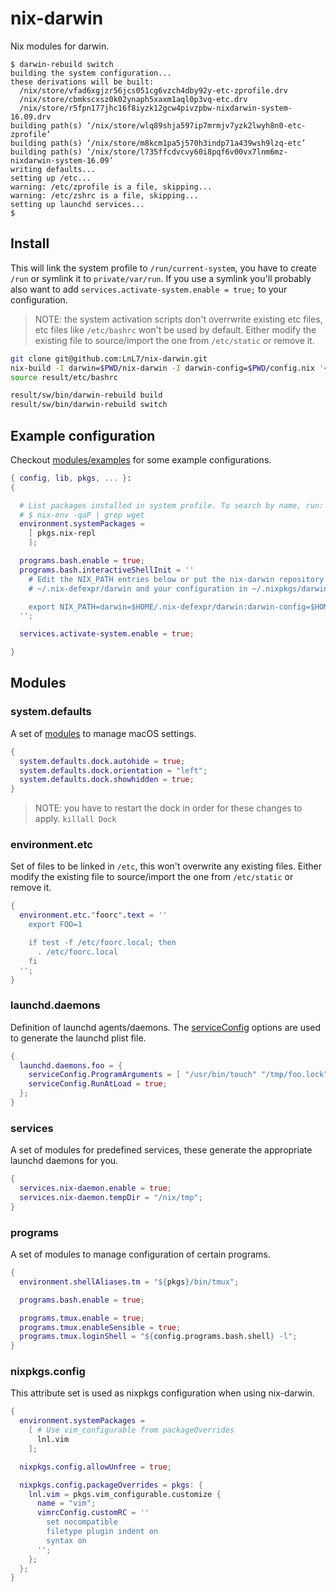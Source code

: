 # nix-darwin

Nix modules for darwin.

```
$ darwin-rebuild switch
building the system configuration...
these derivations will be built:
  /nix/store/vfad6xgjzr56jcs051cg6vzch4dby92y-etc-zprofile.drv
  /nix/store/cbmkscxsz0k02ynaph5xaxm1aql0p3vq-etc.drv
  /nix/store/r5fpn177jhc16f8iyzk12gcw4pivzpbw-nixdarwin-system-16.09.drv
building path(s) ‘/nix/store/wlq89shja597ip7mrmjv7yzk2lwyh8n0-etc-zprofile’
building path(s) ‘/nix/store/m8kcm1pa5j570h3indp71a439wsh9lzq-etc’
building path(s) ‘/nix/store/l735ffcdvcvy60i8pqf6v00vx7lnm6mz-nixdarwin-system-16.09’
writing defaults...
setting up /etc...
warning: /etc/zprofile is a file, skipping...
warning: /etc/zshrc is a file, skipping...
setting up launchd services...
$ 
```

## Install

This will link the system profile to `/run/current-system`, you have to create `/run` or symlink it to `private/var/run`.
If you use a symlink you'll probably also want to add `services.activate-system.enable = true;` to your configuration.

> NOTE: the system activation scripts don't overrwrite existing etc files, etc files like `/etc/bashrc` won't be used by default.
Either modify the existing file to source/import the one from `/etc/static` or remove it.

```bash
git clone git@github.com:LnL7/nix-darwin.git
nix-build -I darwin=$PWD/nix-darwin -I darwin-config=$PWD/config.nix '<darwin>' -A system
source result/etc/bashrc

result/sw/bin/darwin-rebuild build
result/sw/bin/darwin-rebuild switch
```

## Example configuration

Checkout [modules/examples](https://github.com/LnL7/nix-darwin/tree/master/modules/examples) for some example configurations.

```nix
{ config, lib, pkgs, ... }:
{

  # List packages installed in system profile. To search by name, run:
  # $ nix-env -qaP | grep wget
  environment.systemPackages =
    [ pkgs.nix-repl
    ];

  programs.bash.enable = true;
  programs.bash.interactiveShellInit = ''
    # Edit the NIX_PATH entries below or put the nix-darwin repository in
    # ~/.nix-defexpr/darwin and your configuration in ~/.nixpkgs/darwin-config.nix

    export NIX_PATH=darwin=$HOME/.nix-defexpr/darwin:darwin-config=$HOME/.nixpkgs/darwin-config.nix:$NIX_PATH
  '';

  services.activate-system.enable = true;

}
```

## Modules

### system.defaults

A set of [modules](https://github.com/LnL7/nix-darwin/tree/master/modules/system/defaults) to manage macOS settings.

```nix
{
  system.defaults.dock.autohide = true;
  system.defaults.dock.orientation = "left";
  system.defaults.dock.showhidden = true;
}
```

> NOTE: you have to restart the dock in order for these changes to apply. `killall Dock`

### environment.etc

Set of files to be linked in `/etc`, this won't overwrite any existing files.
Either modify the existing file to source/import the one from `/etc/static` or remove it.

```nix
{
  environment.etc."foorc".text = ''
    export FOO=1

    if test -f /etc/foorc.local; then
      . /etc/foorc.local
    fi
  '';
}
```

### launchd.daemons

Definition of launchd agents/daemons. The [serviceConfig](https://github.com/LnL7/nix-darwin/blob/master/modules/launchd/launchd.nix) options are used to generate the launchd plist file.

```nix
{
  launchd.daemons.foo = {
    serviceConfig.ProgramArguments = [ "/usr/bin/touch" "/tmp/foo.lock" ];
    serviceConfig.RunAtLoad = true;
  };
}
```

### services

A set of modules for predefined services, these generate the appropriate launchd daemons for you.

```nix
{
  services.nix-daemon.enable = true;
  services.nix-daemon.tempDir = "/nix/tmp";
}
```

### programs

A set of modules to manage configuration of certain programs.

```nix
{
  environment.shellAliases.tm = "${pkgs}/bin/tmux";

  programs.bash.enable = true;

  programs.tmux.enable = true;
  programs.tmux.enableSensible = true;
  programs.tmux.loginShell = "${config.programs.bash.shell} -l";
}
```

### nixpkgs.config

This attribute set is used as nixpkgs configuration when using nix-darwin.

```nix
{
  environment.systemPackages =
    [ # Use vim_configurable from packageOverrides
      lnl.vim
    ];

  nixpkgs.config.allowUnfree = true;

  nixpkgs.config.packageOverrides = pkgs: {
    lnl.vim = pkgs.vim_configurable.customize {
      name = "vim";
      vimrcConfig.customRC = ''
        set nocompatible
        filetype plugin indent on
        syntax on
      '';
    };
  };
}
```
